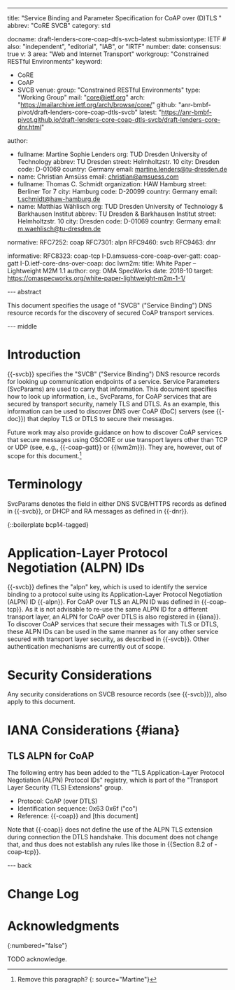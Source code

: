 ---
title: "Service Binding and Parameter Specification for CoAP over (D)TLS "
abbrev: "CoRE SVCB"
category: std

docname: draft-lenders-core-coap-dtls-svcb-latest
submissiontype: IETF  # also: "independent", "editorial", "IAB", or "IRTF"
number:
date:
consensus: true
v: 3
area: "Web and Internet Transport"
workgroup: "Constrained RESTful Environments"
keyword:
 - CoRE
 - CoAP
 - SVCB
venue:
  group: "Constrained RESTful Environments"
  type: "Working Group"
  mail: "core@ietf.org"
  arch: "https://mailarchive.ietf.org/arch/browse/core/"
  github: "anr-bmbf-pivot/draft-lenders-core-coap-dtls-svcb"
  latest: "https://anr-bmbf-pivot.github.io/draft-lenders-core-coap-dtls-svcb/draft-lenders-core-dnr.html"

author:
 -  fullname: Martine Sophie Lenders
    org: TUD Dresden University of Technology
    abbrev: TU Dresden
    street: Helmholtzstr. 10
    city: Dresden
    code: D-01069
    country: Germany
    email: martine.lenders@tu-dresden.de
 -  name: Christian Amsüss
    email: christian@amsuess.com
 -  fullname: Thomas C. Schmidt
    organization: HAW Hamburg
    street: Berliner Tor 7
    city: Hamburg
    code: D-20099
    country: Germany
    email: t.schmidt@haw-hamburg.de
 -  name: Matthias Wählisch
    org: TUD Dresden University of Technology & Barkhausen Institut
    abbrev: TU Dresden & Barkhausen Institut
    street: Helmholtzstr. 10
    city: Dresden
    code: D-01069
    country: Germany
    email: m.waehlisch@tu-dresden.de

normative:
  RFC7252: coap
  RFC7301: alpn
  RFC9460: svcb
  RFC9463: dnr

informative:
  RFC8323: coap-tcp
  I-D.amsuess-core-coap-over-gatt: coap-gatt
  I-D.ietf-core-dns-over-coap: doc
  lwm2m:
    title: White Paper – Lightweight M2M 1.1
    author:
      org: OMA SpecWorks
    date: 2018-10
    target: https://omaspecworks.org/white-paper-lightweight-m2m-1-1/

--- abstract

This document specifies the usage of "SVCB" ("Service Binding") DNS resource
records for the discovery of secured CoAP transport services.

--- middle

# Introduction

{{-svcb}} specifies the "SVCB" ("Service Binding") DNS resource records for looking up
 communication endpoints of a service. Service Parameters (SvcParams) are used to
carry that information.
This document specifies how to look up information, i.e., SvcParams, for CoAP services that are
secured by transport security, namely TLS and DTLS.
As an example, this information can be used to discover DNS over CoAP (DoC) servers (see
{{-doc}}) that deploy TLS or DTLS to secure their messages.

Future work may also provide guidance on how to discover CoAP services that secure messages
using OSCORE or use transport layers other than TCP or UDP (see, e.g.,
{{-coap-gatt}} or {{lwm2m}}). They are, however, out of scope for this document.[^1]

[^1]: Remove this paragraph?
{: source="Martine"}

# Terminology

SvcParams denotes the field in either DNS SVCB/HTTPS records as defined in {{-svcb}}, or DHCP and RA
messages as defined in {{-dnr}}.

{::boilerplate bcp14-tagged}

# Application-Layer Protocol Negotiation (ALPN) IDs

{{-svcb}} defines the "alpn" key, which is used to identify the  service binding to a protocol suite 
using its Application-Layer Protocol Negotiation (ALPN) ID {{-alpn}}.
For CoAP over TLS an ALPN ID was defined in {{-coap-tcp}}.
As it is not advisable to re-use the same ALPN ID for a different transport layer, an ALPN for
CoAP over DTLS is also registered in {{iana}}.
To discover CoAP services that secure their messages with TLS or DTLS, these ALPN IDs can be used in
the same manner as for any other service secured with transport layer security, as
described in {{-svcb}}.
Other authentication mechanisms are currently out of scope.

# Security Considerations

Any security considerations on SVCB resource records (see {{-svcb}}), also apply to this document.

# IANA Considerations {#iana}

## TLS ALPN for CoAP

The following entry has been added to the
"TLS Application-Layer Protocol Negotiation (ALPN) Protocol IDs" registry,
which is part of the "Transport Layer Security (TLS) Extensions" group.

* Protocol: CoAP (over DTLS)
* Identification sequence: 0x63 0x6f ("co")
* Reference: {{-coap}} and \[this document\]

Note that {{-coap}} does not define the use of the ALPN TLS extension during connection the DTLS handshake.
This document does not change that, and thus does not establish any rules like those in {{Section 8.2 of -coap-tcp}}.


--- back

# Change Log


# Acknowledgments
{:numbered="false"}

TODO acknowledge.
